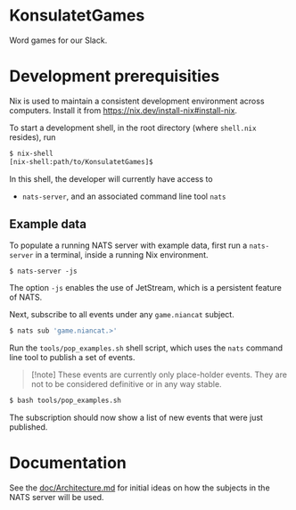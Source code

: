 # KonsulatetGames
Word games for our Slack.

# Development prerequisities
Nix is used to maintain a consistent development environment across computers.
Install it from https://nix.dev/install-nix#install-nix.

To start a development shell, in the root directory (where `shell.nix` resides), run

```bash
$ nix-shell
[nix-shell:path/to/KonsulatetGames]$
```

In this shell, the developer will currently have access to

- `nats-server`, and an associated command line tool `nats`

## Example data
To populate a running NATS server with example data, first run a `nats-server` in
a terminal, inside a running Nix environment.

```
$ nats-server -js
```

The option `-js` enables the use of JetStream, which is a persistent feature of
NATS.

Next, subscribe to all events under any `game.niancat` subject.

```bash
$ nats sub 'game.niancat.>'
```

Run the `tools/pop_examples.sh` shell script, which uses the `nats` command
line tool to publish a set of events.

> [!note] These events are currently only place-holder events. They are not
> to be considered definitive or in any way stable.

```bash
$ bash tools/pop_examples.sh
```

The subscription should now show a list of new events that were just published.

# Documentation
See the [doc/Architecture.md](doc/Architecture.md) for initial ideas on how the
subjects in the NATS server will be used.